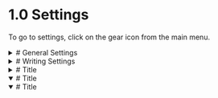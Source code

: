 # 1.0 Settings 
 To go to settings, click on the gear icon from the main menu. 
 
<details closed>
<summary># General Settings </summary>
 
# 2.0 General Settings 

## 2.1 Language 
Change the language by clicking on the down arrow icon, and select the preferred language.

## 2.2 Theme 
Choose between the system default, dark mode or light mode.

## 2.3 Type of theme 
Choose between Apple or Android themed icons, text and other features.

## 2.4 Layout
Choose between the system default, smartphone or tablet orientation.

## 2.5 Accent Colour 
Customize the icon colour, and other features.

## 2.6 Atkinson Hyperlegible font 
Toggle the legibility the font.

</details>

<details closed>
<summary># Writing Settings </summary>

# 3.0 Writing Settings

# 3.1 GrayScale Colouring
Used in e-ink displays, reduces options for colours.

# 3.2 Draw and Hold for a line
Can change the time before a line is straightened from regular, slow and off.

# 3.3 Maximum Image Size 
Images larger than this setting are compressed. Increase for higher quality images.

# 3.4 Auto-Clear Whiteboard

# 3.5 Auto-Disable the Whiteboard
Switches back to the last used pen after the eraser is lifted.

# 3.6 Hide the finder drawing toggle
Cannot change the settings in the editor to allow for finger drawing
 
</details>

<details closed>
<summary># Title </summary>
</details>

<details open>
<summary># Title </summary>
</details>

<details open>
<summary># Title </summary>
</details>
